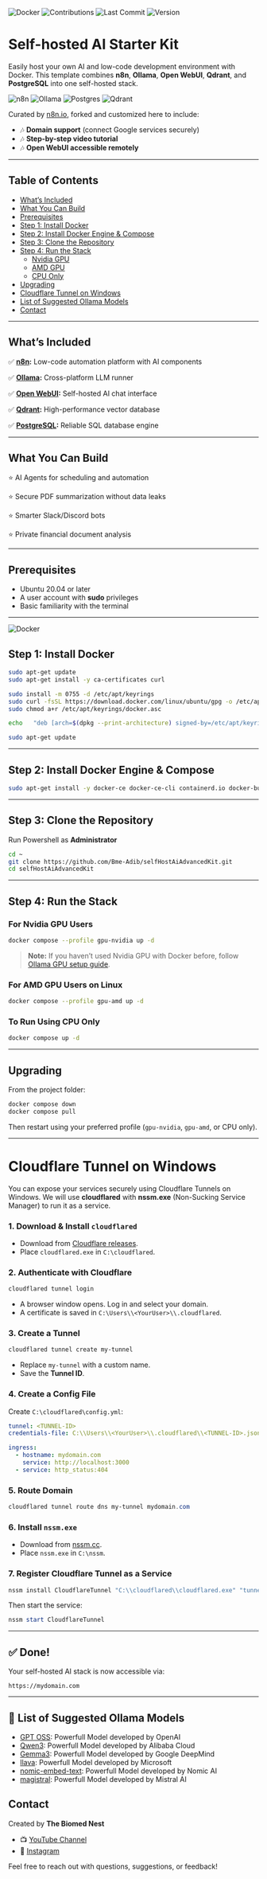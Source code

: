 ![Docker](https://img.shields.io/badge/docker-ready-blue) ![Contributions](https://img.shields.io/badge/contributions-welcome-orange) ![Last Commit](https://img.shields.io/github/last-commit/Bme-Adib/self-host-ai-advanced-kit) ![Version](https://img.shields.io/badge/version-2.0.0-green)




# Self-hosted AI Starter Kit

Easily host your own AI and low-code development environment with Docker. This template combines **n8n**, **Ollama**, **Open WebUI**, **Qdrant**, and **PostgreSQL** into one self-hosted stack.

![n8n](https://img.shields.io/badge/n8n-EA4C89?logo=n8n&logoColor=white) ![Ollama](https://img.shields.io/badge/ollama-%23000000.svg?style=for-the-badge&logo=ollama&logoColor=white) ![Postgres](https://img.shields.io/badge/PostgreSQL-4169E1?logo=postgresql&logoColor=white) ![Qdrant](https://img.shields.io/badge/Qdrant-FF4B4B?logo=qdrant&logoColor=white)

Curated by [n8n.io](https://github.com/n8n-io), forked and customized here to include:

* 🎶 **Domain support** (connect Google services securely)
* 🎶 **Step-by-step video tutorial**
* 🎶 **Open WebUI accessible remotely**



---

## Table of Contents

* [What’s Included](#whats-included)
* [What You Can Build](#what-you-can-build)
* [Prerequisites](#prerequisites)
* [Step 1: Install Docker](#step-1-install-docker)
* [Step 2: Install Docker Engine & Compose](#step-2-install-docker-engine--compose)
* [Step 3: Clone the Repository](#step-3-clone-the-repository)
* [Step 4: Run the Stack](#step-4-run-the-stack)
  * [Nvidia GPU](#for-nvidia-gpu-users)
  * [AMD GPU](#for-amd-gpu-users-on-linux)
  * [CPU Only](#to-run-using-cpu-only)
* [Upgrading](#upgrading)
* [Cloudflare Tunnel on Windows](#cloudflare-tunnel-on-windows)
* [List of Suggested Ollama Models](#-list-of-suggested-ollama-models)
* [Contact](#contact)

---

## What’s Included

✅ **[n8n](https://n8n.io/):** Low-code automation platform with AI components

✅ **[Ollama](https://ollama.com/):** Cross-platform LLM runner

✅ **[Open WebUI](https://openwebui.com/):** Self-hosted AI chat interface

✅ **[Qdrant](https://qdrant.tech/):** High-performance vector database

✅ **[PostgreSQL](https://www.postgresql.org/):** Reliable SQL database engine

---

## What You Can Build

⭐ AI Agents for scheduling and automation

⭐ Secure PDF summarization without data leaks

⭐ Smarter Slack/Discord bots

⭐ Private financial document analysis

---

## Prerequisites

* Ubuntu 20.04 or later
* A user account with **sudo** privileges
* Basic familiarity with the terminal

---
![Docker](https://img.shields.io/badge/Docker-2496ED?logo=docker&logoColor=white)
## Step 1: Install Docker

```bash
sudo apt-get update
sudo apt-get install -y ca-certificates curl

sudo install -m 0755 -d /etc/apt/keyrings
sudo curl -fsSL https://download.docker.com/linux/ubuntu/gpg -o /etc/apt/keyrings/docker.asc
sudo chmod a+r /etc/apt/keyrings/docker.asc

echo   "deb [arch=$(dpkg --print-architecture) signed-by=/etc/apt/keyrings/docker.asc] https://download.docker.com/linux/ubuntu   $(. /etc/os-release && echo \"${UBUNTU_CODENAME:-$VERSION_CODENAME}\") stable" |   sudo tee /etc/apt/sources.list.d/docker.list > /dev/null

sudo apt-get update
```

---

## Step 2: Install Docker Engine & Compose

```bash
sudo apt-get install -y docker-ce docker-ce-cli containerd.io docker-buildx-plugin docker-compose-plugin
```

---

## Step 3: Clone the Repository

Run Powershell as **Administrator**

```bash
cd ~
git clone https://github.com/Bme-Adib/selfHostAiAdvancedKit.git
cd selfHostAiAdvancedKit
```

---

## Step 4: Run the Stack

### For Nvidia GPU Users

```bash
docker compose --profile gpu-nvidia up -d
```

> **Note:** If you haven’t used Nvidia GPU with Docker before, follow [Ollama GPU setup guide](https://github.com/ollama/ollama/blob/main/docs/docker.md).

### For AMD GPU Users on Linux

```bash
docker compose --profile gpu-amd up -d
```

### To Run Using CPU Only

```bash
docker compose up -d
```

---

## Upgrading

From the project folder:

```powershell
docker compose down
docker compose pull
```

Then restart using your preferred profile (`gpu-nvidia`, `gpu-amd`, or CPU only).

---

# Cloudflare Tunnel on Windows

You can expose your services securely using Cloudflare Tunnels on Windows. We will use **cloudflared** with **nssm.exe** (Non-Sucking Service Manager) to run it as a service.

### 1. Download & Install `cloudflared`

* Download from [Cloudflare releases](https://developers.cloudflare.com/cloudflare-one/connections/connect-apps/install-and-setup/installation/).
* Place `cloudflared.exe` in `C:\cloudflared`.

### 2. Authenticate with Cloudflare

```powershell
cloudflared tunnel login
```

* A browser window opens. Log in and select your domain.
* A certificate is saved in `C:\Users\\<YourUser>\\.cloudflared`.

### 3. Create a Tunnel

```powershell
cloudflared tunnel create my-tunnel
```

* Replace `my-tunnel` with a custom name.
* Save the **Tunnel ID**.

### 4. Create a Config File

Create `C:\cloudflared\config.yml`:

```yaml
tunnel: <TUNNEL-ID>
credentials-file: C:\\Users\\<YourUser>\\.cloudflared\\<TUNNEL-ID>.json

ingress:
  - hostname: mydomain.com
    service: http://localhost:3000
  - service: http_status:404
```

### 5. Route Domain

```powershell
cloudflared tunnel route dns my-tunnel mydomain.com
```

### 6. Install `nssm.exe`

* Download from [nssm.cc](https://nssm.cc/download).
* Place `nssm.exe` in `C:\nssm`.

### 7. Register Cloudflare Tunnel as a Service

```powershell
nssm install CloudflareTunnel "C:\\cloudflared\\cloudflared.exe" "tunnel run my-tunnel"
```

Then start the service:

```powershell
nssm start CloudflareTunnel
```

---

## ✅ Done!

Your self-hosted AI stack is now accessible via:

```
https://mydomain.com
```

---

## 📃 List of Suggested Ollama Models

* [GPT OSS](https://ollama.com/library/gpt-oss): Powerfull Model developed by OpenAI
* [Qwen3](https://ollama.com/library/qwen3): Powerfull Model developed by Alibaba Cloud
* [Gemma3](https://ollama.com/library/gemma3): Powerfull Model developed by Google DeepMind
* [llava](https://ollama.com/library/llava): Powerfull Model developed by Microsoft
* [nomic-embed-text](https://ollama.com/library/nomic-embed-text:latest): Powerfull Model developed by Nomic AI
* [magistral](https://ollama.com/library/magistral:latest): Powerfull Model developed by Mistral AI

## Contact

Created by **The Biomed Nest**

* 📺 [YouTube Channel](https://www.youtube.com/@TheBiomedNest)
* 📸 [Instagram](https://www.instagram.com/thebiomednest)

Feel free to reach out with questions, suggestions, or feedback!
